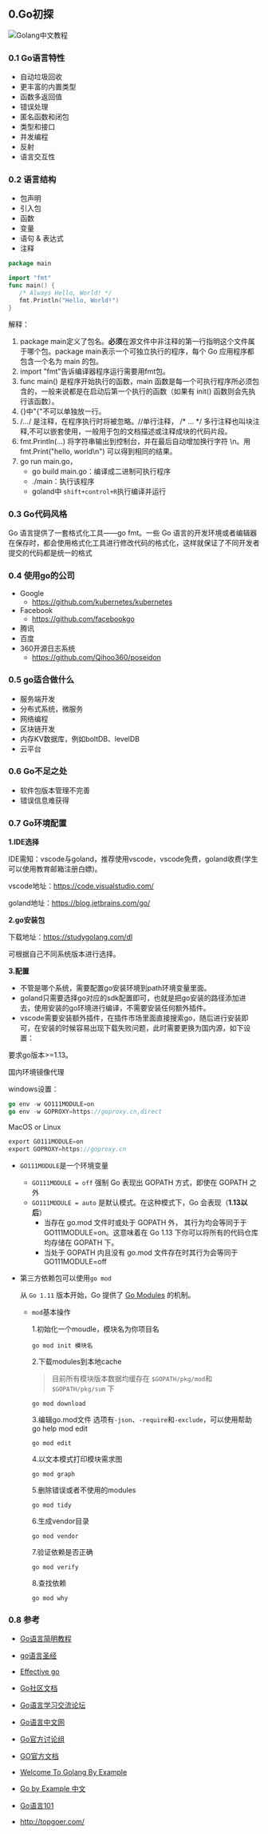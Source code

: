 ## 0.Go初探

![Golang中文教程](https://geektutu.com/post/quick-golang/golang.jpg)

### 0.1 Go语言特性

- 自动垃圾回收
- 更丰富的内置类型
- 函数多返回值
- 错误处理
- 匿名函数和闭包
- 类型和接口
- 并发编程
- 反射
- 语言交互性

### 0.2 语言结构

- 包声明
- 引入包
- 函数
- 变量
- 语句 & 表达式
- 注释

```go
package main

import "fmt"
func main() {
   /* Always Hello, World! */
   fmt.Println("Hello, World!")
}
```

解释：

1. package main定义了包名。**必须**在源文件中非注释的第一行指明这个文件属于哪个包。package main表示一个可独立执行的程序，每个 Go 应用程序都包含一个名为 main 的包。
2. import "fmt"告诉编译器程序运行需要用fmt包。
3. func main() 是程序开始执行的函数，main 函数是每一个可执行程序所必须包含的，一般来说都是在启动后第一个执行的函数（如果有 init() 函数则会先执行该函数）。
4. {}中"{"不可以单独放一行。
5. /*...*/ 是注释，在程序执行时将被忽略。//单行注释， /* ... */ 多行注释也叫块注释,不可以嵌套使用，一般用于包的文档描述或注释成块的代码片段。
6. fmt.Println(...) 将字符串输出到控制台，并在最后自动增加换行字符 \n。用 fmt.Print("hello, world\n") 可以得到相同的结果。
7. go run main.go，
   - go build main.go：编译成二进制可执行程序
   - ./main：执行该程序
   - goland中 `shift+control+R`执行编译并运行

### 0.3 Go代码风格

Go 语言提供了一套格式化工具——go fmt。一些 Go 语言的开发环境或者编辑器在保存时，都会使用格式化工具进行修改代码的格式化，这样就保证了不同开发者提交的代码都是统一的格式

### 0.4 使用go的公司

- Google
  - https://github.com/kubernetes/kubernetes
- Facebook
  - https://github.com/facebookgo
- 腾讯
- 百度
- 360开源日志系统
  - https://github.com/Qihoo360/poseidon

### 0.5 go适合做什么

- 服务端开发
- 分布式系统，微服务
- 网络编程
- 区块链开发
- 内存KV数据库，例如boltDB、levelDB
- 云平台

### 0.6 Go不足之处

- 软件包版本管理不完善
- 错误信息难获得

### 0.7 Go环境配置

**1.IDE选择**

IDE需知：vscode与goland，推荐使用vscode，vscode免费，goland收费(学生可以使用教育邮箱注册白嫖)。

vscode地址：https://code.visualstudio.com/

goland地址：https://blog.jetbrains.com/go/

**2.go安装包**

下载地址：https://studygolang.com/dl

可根据自己不同系统版本进行选择。

**3.配置**

- 不管是哪个系统，需要配置go安装环境到path环境变量里面。
- goland只需要选择go对应的sdk配置即可，也就是把go安装的路径添加进去，使用安装的go环境进行编译，不需要安装任何额外插件。
- vscode需要安装额外插件，在插件市场里面直接搜索go，随后进行安装即可，在安装的时候容易出现下载失败问题，此时需要更换为国内源，如下设置：

要求go版本>=1.13。

国内环境镜像代理

windows设置：

```go
go env -w GO111MODULE=on
go env -w GOPROXY=https://goproxy.cn,direct
```

MacOS or Linux

```go
export GO111MODULE=on
export GOPROXY=https://goproxy.cn
```

- `GO111MODULE`是一个环境变量
  
  - `GO111MODULE = off` 强制 Go 表现出 GOPATH 方式，即使在 GOPATH 之外
  - `GO111MODULE = auto` 是默认模式。在这种模式下，Go 会表现（**1.13以后**）
    - 当存在 go.mod 文件时或处于 GOPATH 外， 其行为均会等同于于 GO111MODULE=on。这意味着在 Go 1.13 下你可以将所有的代码仓库均存储在 GOPATH 下。
    - 当处于 GOPATH 内且没有 go.mod 文件存在时其行为会等同于 GO111MODULE=off

- 第三方依赖包可以使用`go mod`
  
  从 `Go 1.11` 版本开始，Go 提供了 [Go Modules](https://github.com/golang/go/wiki/Modules) 的机制。 
  
  - `mod`基本操作
    
    1.初始化一个moudle，模块名为你项目名
    
    ```text
    go mod init 模块名
    ```
    
    2.下载modules到本地cache
    
    > 目前所有模块版本数据均缓存在 `$GOPATH/pkg/mod`和 `$GOPATH/pkg/sum` 下
    
    ```text
    go mod download
    ```
    
    3.编辑go.mod文件 选项有`-json`、`-require`和`-exclude`，可以使用帮助go help mod edit
    
    ```text
    go mod edit
    ```
    
    4.以文本模式打印模块需求图
    
    ```text
    go mod graph
    ```
    
    5.删除错误或者不使用的modules
    
    ```text
    go mod tidy
    ```
    
    6.生成vendor目录
    
    ```text
    go mod vendor
    ```
    
    7.验证依赖是否正确
    
    ```text
    go mod verify
    ```
    
    8.查找依赖
    
    ```text
    go mod why
    ```

### 0.8 参考

- [Go语言简明教程](https://geektutu.com/post/quick-golang.html)

- [go语言圣经](https://www.kancloud.cn/hartnett/gopl-zh/126044)

- [Effective go](https://learnku.com/docs/effective-go/2020)

- [Go社区文档](https://learnku.com/go/docs)

- [Go语言学习交流论坛](https://gocn.vip/)

- [Go语言中文网](studygolang.com)

- [Go官方讨论组](studygolang.com)

- [GO官方文档](https://golang.org/doc/)

- [Welcome To Golang By Example](https://golangbyexample.com/)

- [Go by Example 中文](https://books.studygolang.com/gobyexample/)

- [Go语言101](https://gfw.go101.org/article/101.html)

- http://topgoer.com/
